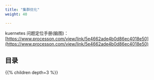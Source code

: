 ```yaml
---
title: "集群优化"
weight: 40

---
```


kuernetes 问题定位手册(脑图)：[https://www.processon.com/view/link/5e4662ade4b0d86ec4018e50](https://www.processon.com/view/link/5e4662ade4b0d86ec4018e50)

## 目录

{{% children depth=3 %}}